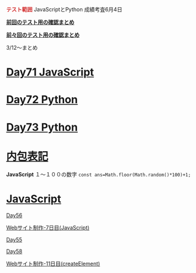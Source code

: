 **<span style="color: #d32f2f; ">テスト範囲</span>**
JavaScriptとPython
成績考査6月4日

**[前回のテスト用の確認まとめ](https://github.com/instantheaven/boilerplate/blob/master/source/TestMemo01.md)**

**[前々回のテスト用の確認まとめ](https://github.com/instantheaven/boilerplate/blob/master/source/TestMemo02.md)**

3/12〜まとめ

# [Day71 JavaScript](https://github.com/instantheaven/boilerplate/blob/master/source/JavaScript01.md)
# [Day72 Python](https://github.com/instantheaven/boilerplate/blob/master/source/Python01.md)
# [Day73 Python](https://github.com/instantheaven/boilerplate/blob/master/source/Python02.md)

# [内包表記](https://github.com/instantheaven/boilerplate/blob/master/source/Python%E5%86%85%E5%8C%85%E8%A1%A8%E8%A8%98.md)

**JavaScript**
１〜１００の数字
```const ans=Math.floor(Math.random()*100)+1;```
# [JavaScript](https://github.com/instantheaven/boilerplate/blob/master/source/JavaScript00.md)

[Day56](https://github.com/instantheaven/boilerplate/blob/master/source/JavaScript02.md)


[Webサイト制作-7日目(JavaScript)](https://github.com/instantheaven/boilerplate/blob/master/source/JavaScript03.md)

[Day55](https://96neko.notepm.jp/page/4b80bd0cb8?s=JavaScript)

[Day58](https://96neko.notepm.jp/page/57370e3984?s=JavaScript)

[Webサイト制作-11日目(createElement)](https://96neko.notepm.jp/page/7415415244?s=JavaScript#ahref'https:joytasnetprogrammingwebsitejs_createelement'rel'noreferrer'target'_blank'Web%E3%82%B5%E3%82%A4%E3%83%88%E5%88%B6%E4%BD%9C-11%E6%97%A5%E7%9B%AEcreateElementa)
